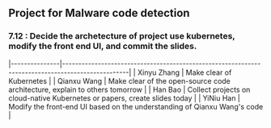 ## Project for Malware code detection

### 7.12 : Decide the archetecture of project use kubernetes, modify the front end UI, and commit the slides.

|---------------|--------------------------------------------------------------------------------------------------|
| Xinyu Zhang   | Make clear of Kubernetes                                                                         |
| Qianxu Wang   | Make clear of the open-source code architecture, explain to others tomorrow                      |
| Han Bao       | Collect projects on cloud-native Kubernetes or papers, create slides today                       |
| YiNiu Han     | Modify the front-end UI based on the understanding of Qianxu Wang's code                         |

